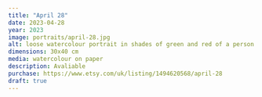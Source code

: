 ```yaml
---
title: "April 28"
date: 2023-04-28
year: 2023
image: portraits/april-28.jpg
alt: loose watercolour portrait in shades of green and red of a person's face looking forward, with strong lighting coming from the left
dimensions: 30x40 cm
media: watercolour on paper
description: Avaliable
purchase: https://www.etsy.com/uk/listing/1494620568/april-28
draft: true
---
```

